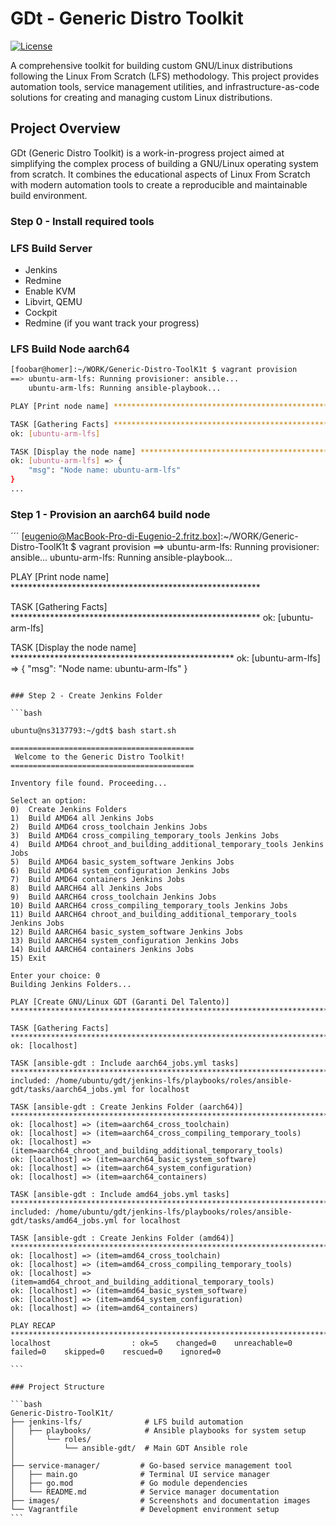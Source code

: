 # GDt - Generic Distro Toolkit

[![License](https://img.shields.io/badge/License-Apache%202.0-blue.svg)](https://opensource.org/licenses/Apache-2.0)

A comprehensive toolkit for building custom GNU/Linux distributions following the Linux From Scratch (LFS) methodology. This project provides automation tools, service management utilities, and infrastructure-as-code solutions for creating and managing custom Linux distributions.

## Project Overview

GDt (Generic Distro Toolkit) is a work-in-progress project aimed at simplifying the complex process of building a GNU/Linux operating system from scratch. It combines the educational aspects of Linux From Scratch with modern automation tools to create a reproducible and maintainable build environment.

### Step 0 - Install required tools

### LFS Build Server
* Jenkins
* Redmine
* Enable KVM
* Libvirt, QEMU
* Cockpit
* Redmine (if you want track your progress)

### LFS Build Node aarch64

```bash
[foobar@homer]:~/WORK/Generic-Distro-ToolK1t $ vagrant provision
==> ubuntu-arm-lfs: Running provisioner: ansible...
    ubuntu-arm-lfs: Running ansible-playbook...

PLAY [Print node name] *********************************************************

TASK [Gathering Facts] *********************************************************
ok: [ubuntu-arm-lfs]

TASK [Display the node name] ***************************************************
ok: [ubuntu-arm-lfs] => {
    "msg": "Node name: ubuntu-arm-lfs"
}
...
```

### Step 1 - Provision an aarch64 build node

´´´
[eugenio@MacBook-Pro-di-Eugenio-2.fritz.box]:~/WORK/Generic-Distro-ToolK1t $ vagrant provision
==> ubuntu-arm-lfs: Running provisioner: ansible...
    ubuntu-arm-lfs: Running ansible-playbook...

PLAY [Print node name] *********************************************************

TASK [Gathering Facts] *********************************************************
ok: [ubuntu-arm-lfs]

TASK [Display the node name] ***************************************************
ok: [ubuntu-arm-lfs] => {
    "msg": "Node name: ubuntu-arm-lfs"
}
````

### Step 2 - Create Jenkins Folder

```bash

ubuntu@ns3137793:~/gdt$ bash start.sh 

=========================================
 Welcome to the Generic Distro Toolkit! 
=========================================

Inventory file found. Proceeding...

Select an option:
0)  Create Jenkins Folders
1)  Build AMD64 all Jenkins Jobs
2)  Build AMD64 cross_toolchain Jenkins Jobs
3)  Build AMD64 cross_compiling_temporary_tools Jenkins Jobs
4)  Build AMD64 chroot_and_building_additional_temporary_tools Jenkins Jobs
5)  Build AMD64 basic_system_software Jenkins Jobs
6)  Build AMD64 system_configuration Jenkins Jobs
7)  Build AMD64 containers Jenkins Jobs
8)  Build AARCH64 all Jenkins Jobs
9)  Build AARCH64 cross_toolchain Jenkins Jobs
10) Build AARCH64 cross_compiling_temporary_tools Jenkins Jobs
11) Build AARCH64 chroot_and_building_additional_temporary_tools Jenkins Jobs
12) Build AARCH64 basic_system_software Jenkins Jobs
13) Build AARCH64 system_configuration Jenkins Jobs
14) Build AARCH64 containers Jenkins Jobs
15) Exit

Enter your choice: 0
Building Jenkins Folders...

PLAY [Create GNU/Linux GDT (Garanti Del Talento)] **********************************************************************************************************************************************************************************************************************

TASK [Gathering Facts] *************************************************************************************************************************************************************************************************************************************************
ok: [localhost]

TASK [ansible-gdt : Include aarch64_jobs.yml tasks] ********************************************************************************************************************************************************************************************************************
included: /home/ubuntu/gdt/jenkins-lfs/playbooks/roles/ansible-gdt/tasks/aarch64_jobs.yml for localhost

TASK [ansible-gdt : Create Jenkins Folder (aarch64)] *******************************************************************************************************************************************************************************************************************
ok: [localhost] => (item=aarch64_cross_toolchain)
ok: [localhost] => (item=aarch64_cross_compiling_temporary_tools)
ok: [localhost] => (item=aarch64_chroot_and_building_additional_temporary_tools)
ok: [localhost] => (item=aarch64_basic_system_software)
ok: [localhost] => (item=aarch64_system_configuration)
ok: [localhost] => (item=aarch64_containers)

TASK [ansible-gdt : Include amd64_jobs.yml tasks] **********************************************************************************************************************************************************************************************************************
included: /home/ubuntu/gdt/jenkins-lfs/playbooks/roles/ansible-gdt/tasks/amd64_jobs.yml for localhost

TASK [ansible-gdt : Create Jenkins Folder (amd64)] *********************************************************************************************************************************************************************************************************************
ok: [localhost] => (item=amd64_cross_toolchain)
ok: [localhost] => (item=amd64_cross_compiling_temporary_tools)
ok: [localhost] => (item=amd64_chroot_and_building_additional_temporary_tools)
ok: [localhost] => (item=amd64_basic_system_software)
ok: [localhost] => (item=amd64_system_configuration)
ok: [localhost] => (item=amd64_containers)

PLAY RECAP *************************************************************************************************************************************************************************************************************************************************************
localhost                  : ok=5    changed=0    unreachable=0    failed=0    skipped=0    rescued=0    ignored=0   

```

### Project Structure

```bash
Generic-Distro-ToolK1t/
├── jenkins-lfs/              # LFS build automation
│   ├── playbooks/            # Ansible playbooks for system setup
│       └── roles/
│           └── ansible-gdt/  # Main GDT Ansible role
│ 
├── service-manager/         # Go-based service management tool
│   ├── main.go              # Terminal UI service manager
│   ├── go.mod               # Go module dependencies
│   └── README.md            # Service manager documentation
├── images/                  # Screenshots and documentation images
└── Vagrantfile              # Development environment setup
```
